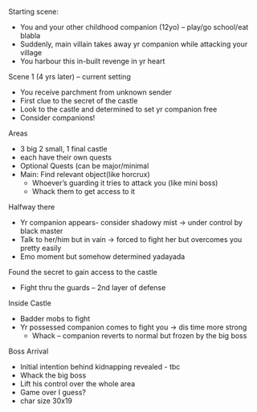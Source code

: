 Starting scene:
- You and your other childhood companion (12yo) – play/go school/eat blabla
- Suddenly, main villain takes away yr companion while attacking your village
- You harbour this in-built revenge in yr heart

Scene 1 (4 yrs later) – current setting
- You receive parchment from unknown sender
- First clue to the secret of the castle
- Look to the castle and determined to set yr companion free
- Consider companions!

Areas
- 3 big 2 small, 1 final castle
- each have their own quests
- Optional Quests (can be major/minimal
- Main: Find relevant object(like horcrux) 
   - Whoever’s guarding it tries to attack you (like mini boss)
   - Whack them to get access to it

Halfway there
- Yr companion appears- consider shadowy mist -> under control by black master
- Talk to her/him but in vain -> forced to fight her but overcomes you pretty easily
- Emo moment but somehow determined yadayada

Found the secret to gain access to the castle
- Fight thru the guards – 2nd layer of defense

Inside Castle
- Badder mobs to fight
- Yr possessed companion comes to fight you -> dis time more strong
   - Whack – companion reverts to normal but frozen by the big boss

Boss Arrival
- Initial intention behind kidnapping revealed - tbc
- Whack the big boss
- Lift his control over the whole area
- Game over I guess?
- char size  30x19

